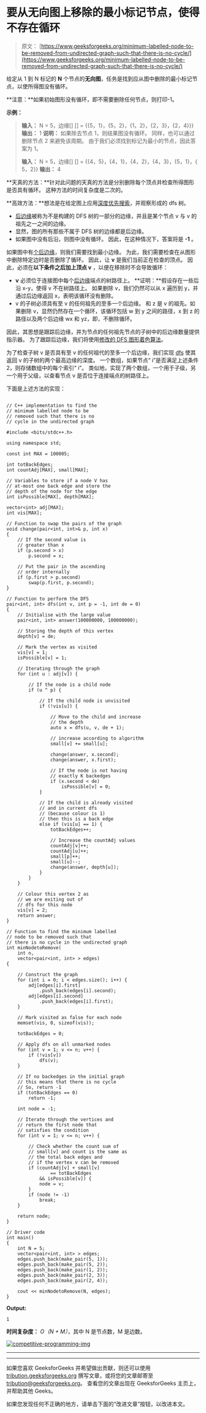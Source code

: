 # 要从无向图上移除的最小标记节点，使得不存在循环

> 原文： [https://www.geeksforgeeks.org/minimum-labelled-node-to-be-removed-from-undirected-graph-such-that-there-is-no-cycle/](https://www.geeksforgeeks.org/minimum-labelled-node-to-be-removed-from-undirected-graph-such-that-there-is-no-cycle/)

给定从 1 到 N 标记的 **N** 个节点的**无向图**，任务是找到应从图中删除的最小标记节点，以使所得图没有循环。

**注意：**如果初始图形没有循环，即不需要删除任何节点，则打印-1。

**示例：**

> **输入：** N = 5，边缘[] [] = {{5，1}，{5，2}，{1，2}，{2，3}，{2，4}}}
> **输出：** 1
> **说明：**
> 如果除去节点 1，则结果图没有循环。 同样，也可以通过删除节点 2 来避免该周期。
> 由于我们必须找到标记为最小的节点，因此答案为 1。
> 
> **输入：** N = 5，边缘[] [] = {{4，5}，{4，1}，{4，2}，{4，3}，{5，1}，{ 5，2}}
> **输出：** 4

**天真的方法：**针对此问题的天真的方法是分别删除每个顶点并检查所得图形是否具有循环。 这种方法的时间复杂度是二次的。

**高效方法：**想法是在给定图上应用[深度优先搜索](https://www.geeksforgeeks.org/depth-first-search-or-dfs-for-a-graph/)，并观察形成的 dfs 树。

*   [后边缘](https://www.geeksforgeeks.org/tree-back-edge-and-cross-edges-in-dfs-of-graph/)被称为不是构建的 DFS 树的一部分的边缘，并且是某个节点 v 与 v 的祖先之一之间的边缘。
*   显然，图的所有那些不属于 DFS 树的边缘都是后边缘。
*   如果图中没有后沿，则图中没有循环。 因此，在这种情况下，答案将是 **-1** 。

如果图中有[个后边缘](https://www.geeksforgeeks.org/tree-back-edge-and-cross-edges-in-dfs-of-graph/)，则我们需要找到最小边缘。 为此，我们需要检查在从图形中删除特定边时是否删除了循环。 因此，让 **v** 是我们当前正在检查的顶点。 因此，必须在**以下条件之后加上顶点 v** ，以便在移除时不会导致循环：

*   **v** 必须位于连接图中每个[后边缘](https://www.geeksforgeeks.org/tree-back-edge-and-cross-edges-in-dfs-of-graph/)端点的树路径上。
    **证明：**假设存在一些后沿 x-y，使得 v 不在树路径上。 如果删除 v，我们仍然可以从 x 遍历到 y，并通过后边缘返回 x，表明该循环没有删除。
*   v 的子树必须具有至 v 的任何祖先的至多一个后边缘。 和 z 是 v 的祖先。如果删除 v，显然仍然存在一个循环，该循环包括 w 到 y 之间的路径，x 到 z 的路径以及两个后边缘 wx 和 yz，即，不删除循环。

因此，其思想是跟踪后边缘，并为节点的任何祖先节点的子树中的后边缘数量提供指示器。 为了跟踪后边缘，我们将使用[修改的 DFS 图形着色算法](https://www.geeksforgeeks.org/detect-cycle-direct-graph-using-colors/)。

为了检查子树 v 是否具有至 v 的任何祖代的至多一个后边缘，我们实现 [dfs](http://www.geeksforgeeks.org/depth-first-traversal-for-a-graph/) 使其返回 v 的子树的两个最高边缘的深度。 一个数组，如果节点“ i”是否满足上述条件 2，则存储数组中的每个索引“ i”。 类似地，实现了两个数组，一个用于子级，另一个用于父级，以查看节点 v 是否位于连接端点的树路径上。

下面是上述方法的实现：

```

// C++ implementation to find the 
// minimum labelled node to be 
// removed such that there is no 
// cycle in the undirected graph 

#include <bits/stdc++.h> 

using namespace std; 

const int MAX = 100005; 

int totBackEdges; 
int countAdj[MAX], small[MAX]; 

// Variables to store if a node V has 
// at-most one back edge and store the 
// depth of the node for the edge 
int isPossible[MAX], depth[MAX]; 

vector<int> adj[MAX]; 
int vis[MAX]; 

// Function to swap the pairs of the graph 
void change(pair<int, int>& p, int x) 
{ 
    // If the second value is 
    // greater than x 
    if (p.second > x) 
        p.second = x; 

    // Put the pair in the ascending 
    // order internally 
    if (p.first > p.second) 
        swap(p.first, p.second); 
} 

// Function to perform the DFS 
pair<int, int> dfs(int v, int p = -1, int de = 0) 
{ 
    // Initialise with the large value 
    pair<int, int> answer(100000000, 100000000); 

    // Storing the depth of this vertex 
    depth[v] = de; 

    // Mark the vertex as visited 
    vis[v] = 1; 
    isPossible[v] = 1; 

    // Iterating through the graph 
    for (int u : adj[v]) { 

        // If the node is a child node 
        if (u ^ p) { 

            // If the child node is unvisited 
            if (!vis[u]) { 

                // Move to the child and increase 
                // the depth 
                auto x = dfs(u, v, de + 1); 

                // increase according to algorithm 
                small[v] += small[u]; 

                change(answer, x.second); 
                change(answer, x.first); 

                // If the node is not having 
                // exactly K backedges 
                if (x.second < de) 
                    isPossible[v] = 0; 
            } 

            // If the child is already visited 
            // and in current dfs 
            // (because colour is 1) 
            // then this is a back edge 
            else if (vis[u] == 1) { 
                totBackEdges++; 

                // Increase the countAdj values 
                countAdj[v]++; 
                countAdj[u]++; 
                small[p]++; 
                small[u]--; 
                change(answer, depth[u]); 
            } 
        } 
    } 

    // Colour this vertex 2 as 
    // we are exiting out of 
    // dfs for this node 
    vis[v] = 2; 
    return answer; 
} 

// Function to find the minimum labelled 
// node to be removed such that 
// there is no cycle in the undirected graph 
int minNodetoRemove( 
    int n, 
    vector<pair<int, int> > edges) 
{ 

    // Construct the graph 
    for (int i = 0; i < edges.size(); i++) { 
        adj[edges[i].first] 
            .push_back(edges[i].second); 
        adj[edges[i].second] 
            .push_back(edges[i].first); 
    } 

    // Mark visited as false for each node 
    memset(vis, 0, sizeof(vis)); 

    totBackEdges = 0; 

    // Apply dfs on all unmarked nodes 
    for (int v = 1; v <= n; v++) { 
        if (!vis[v]) 
            dfs(v); 
    } 

    // If no backedges in the initial graph 
    // this means that there is no cycle 
    // So, return -1 
    if (totBackEdges == 0) 
        return -1; 

    int node = -1; 

    // Iterate through the vertices and 
    // return the first node that 
    // satisfies the condition 
    for (int v = 1; v <= n; v++) { 

        // Check whether the count sum of 
        // small[v] and count is the same as 
        // the total back edges and 
        // if the vertex v can be removed 
        if (countAdj[v] + small[v] 
                == totBackEdges 
            && isPossible[v]) { 
            node = v; 
        } 
        if (node != -1) 
            break; 
    } 

    return node; 
} 

// Driver code 
int main() 
{ 
    int N = 5; 
    vector<pair<int, int> > edges; 
    edges.push_back(make_pair(5, 1)); 
    edges.push_back(make_pair(5, 2)); 
    edges.push_back(make_pair(1, 2)); 
    edges.push_back(make_pair(2, 3)); 
    edges.push_back(make_pair(2, 4)); 

    cout << minNodetoRemove(N, edges); 
} 

```

**Output:**

```
1

```

**时间复杂度：** *O（N + M）*，其中 N 是节点数，M 是边数。

[![competitive-programming-img](img/5211864e7e7a28eeeb039fa5d6073a24.png)](https://practice.geeksforgeeks.org/courses/competitive-programming-live?utm_source=geeksforgeeks&utm_medium=article&utm_campaign=gfg_article_cp)

* * *

* * *

如果您喜欢 GeeksforGeeks 并希望做出贡献，则还可以使用 [tribution.geeksforgeeks.org](https://contribute.geeksforgeeks.org/) 撰写文章，或将您的文章邮寄至 tribution@geeksforgeeks.org。 查看您的文章出现在 GeeksforGeeks 主页上，并帮助其他 Geeks。

如果您发现任何不正确的地方，请单击下面的“改进文章”按钮，以改进本文。